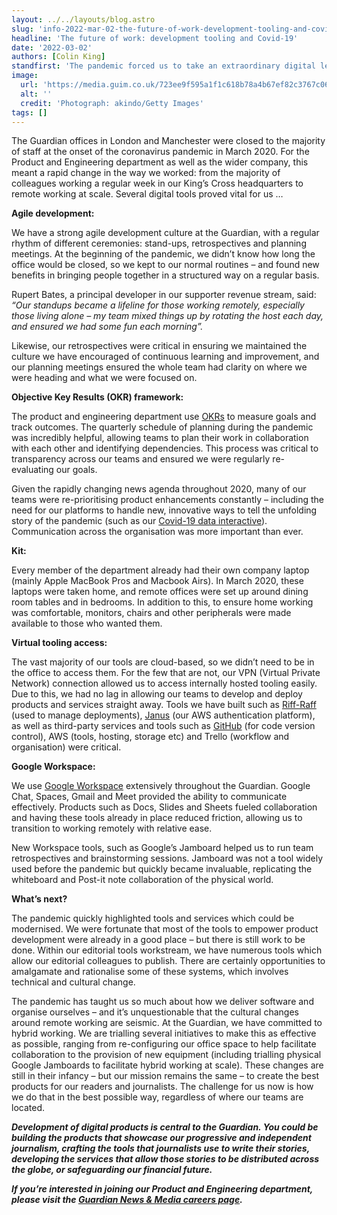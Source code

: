 ```yaml
---
layout: ../../layouts/blog.astro
slug: 'info-2022-mar-02-the-future-of-work-development-tooling-and-covid-19'
headline: 'The future of work: development tooling and Covid-19'
date: '2022-03-02'
authors: [Colin King]
standfirst: 'The pandemic forced us to take an extraordinary digital leap in work practises, here are some of the styles of working that helped us at the Guardian.'
image:
  url: 'https://media.guim.co.uk/723ee9f595a1f1c618b78a4b67ef82c3767c0694/0_697_4239_2542/4239.jpg'
  alt: ''
  credit: 'Photograph: akindo/Getty Images'
tags: []
---
```


The Guardian offices in London and Manchester were closed to the majority of staff at the onset of the coronavirus pandemic in March 2020. For the Product and Engineering department as well as the wider company, this meant a rapid change in the way we worked: from the majority of colleagues working a regular week in our King’s Cross headquarters to remote working at scale. Several digital tools proved vital for us …

**Agile development:**

We have a strong agile development culture at the Guardian, with a regular rhythm of different ceremonies: stand-ups, retrospectives and planning meetings. At the beginning of the pandemic, we didn’t know how long the office would be closed, so we kept to our normal routines – and found new benefits in bringing people together in a structured way on a regular basis.

Rupert Bates, a principal developer in our supporter revenue stream, said: _“Our standups became a lifeline for those working remotely, especially those living alone – my team mixed things up by rotating the host each day, and ensured we had some fun each morning”._

Likewise, our retrospectives were critical in ensuring we maintained the culture we have encouraged of continuous learning and improvement, and our planning meetings ensured the whole team had clarity on where we were heading and what we were focused on.

**Objective Key Results (OKR) framework:**

The product and engineering department use [OKRs](https://en.wikipedia.org/wiki/OKR) to measure goals and track outcomes. The quarterly schedule of planning during the pandemic was incredibly helpful, allowing teams to plan their work in collaboration with each other and identifying dependencies. This process was critical to transparency across our teams and ensured we were regularly re-evaluating our goals.

Given the rapidly changing news agenda throughout 2020, many of our teams were re-prioritising product enhancements constantly – including the need for our platforms to handle new, innovative ways to tell the unfolding story of the pandemic (such as our [Covid-19 data interactive](https://www.theguardian.com/world/2021/dec/01/covid-uk-coronavirus-cases-deaths-and-vaccinations-today)). Communication across the organisation was more important than ever.

**Kit:**

Every member of the department already had their own company laptop (mainly Apple MacBook Pros and Macbook Airs). In March 2020, these laptops were taken home, and remote offices were set up around dining room tables and in bedrooms. In addition to this, to ensure home working was comfortable, monitors, chairs and other peripherals were made available to those who wanted them.

**Virtual tooling access:**

The vast majority of our tools are cloud-based, so we didn’t need to be in the office to access them. For the few that are not, our VPN (Virtual Private Network) connection allowed us to access internally hosted tooling easily. Due to this, we had no lag in allowing our teams to develop and deploy products and services straight away. Tools we have built such as [Riff-Raff](https://github.com/guardian/riff-raff) (used to manage deployments), [Janus](https://github.com/guardian/janus-app) (our AWS authentication platform), as well as third-party services and tools such as [GitHub](http://github.com/guardian) (for code version control), AWS (tools, hosting, storage etc) and Trello (workflow and organisation) were critical.

**Google Workspace:**

We use [Google Workspace](https://workspace.google.com/intl/en_uk/) extensively throughout the Guardian. Google Chat, Spaces, Gmail and Meet provided the ability to communicate effectively. Products such as Docs, Slides and Sheets fueled collaboration and having these tools already in place reduced friction, allowing us to transition to working remotely with relative ease.

New Workspace tools, such as Google’s Jamboard helped us to run team retrospectives and brainstorming sessions. Jamboard was not a tool widely used before the pandemic but quickly became invaluable, replicating the whiteboard and Post-it note collaboration of the physical world.

**What’s next?**

The pandemic quickly highlighted tools and services which could be modernised. We were fortunate that most of the tools to empower product development were already in a good place – but there is still work to be done. Within our editorial tools workstream, we have numerous tools which allow our editorial colleagues to publish. There are certainly opportunities to amalgamate and rationalise some of these systems, which involves technical and cultural change.

The pandemic has taught us so much about how we deliver software and organise ourselves – and it’s unquestionable that the cultural changes around remote working are seismic. At the Guardian, we have committed to hybrid working. We are trialling several initiatives to make this as effective as possible, ranging from re-configuring our office space to help facilitate collaboration to the provision of new equipment (including trialling physical Google Jamboards to facilitate hybrid working at scale). These changes are still in their infancy – but our mission remains the same – to create the best products for our readers and journalists. The challenge for us now is how we do that in the best possible way, regardless of where our teams are located.

_**Development of digital products is central to the Guardian. You could be building the products that showcase our progressive and independent journalism, crafting the tools that journalists use to write their stories, developing the services that allow those stories to be distributed across the globe, or safeguarding our financial future.**_

_**If you’re interested in joining our Product and Engineering department, please visit the [Guardian News & Media careers page](https://workforus.theguardian.com/index.php/careers/product-engineering/).**_
